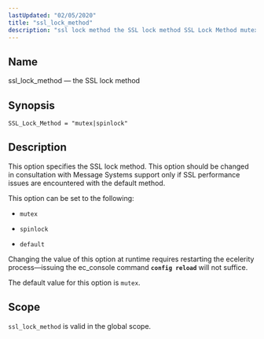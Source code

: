 ```yaml
---
lastUpdated: "02/05/2020"
title: "ssl_lock_method"
description: "ssl lock method the SSL lock method SSL Lock Method mutex spinlock This option specifies the SSL lock method This option should be changed in consultation with Message Systems support only if SSL performance issues are encountered with the default method This option can be set to the following mutex..."
---
```


<a name="config.ssl_lock_method"></a> 
## Name

ssl_lock_method — the SSL lock method

## Synopsis

`SSL_Lock_Method = "mutex|spinlock"`

<a name="idp26651168"></a> 
## Description

This option specifies the SSL lock method. This option should be changed in consultation with Message Systems support only if SSL performance issues are encountered with the default method.

This option can be set to the following:

*   `mutex`

*   `spinlock`

*   `default`

Changing the value of this option at runtime requires restarting the ecelerity process—issuing the ec_console command **`config reload`**         will not suffice.

The default value for this option is `mutex`.

<a name="idp26659552"></a> 
## Scope

`ssl_lock_method` is valid in the global scope.
